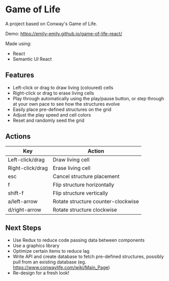 # Game of Life
A project based on Conway's Game of Life.

Demo: https://emily-emily.github.io/game-of-life-react/

Made using:
* React
* Semantic UI React

## Features
- Left-click or drag to draw living (coloured) cells
- Right-click or drag to erase living cells
- Play through automatically using the play/pause button, or step through at your own pace to see how the structures evolve
- Easily place pre-defined structures on the grid
- Adjust the play speed and cell colors
- Reset and randomly seed the grid

## Actions
| Key              | Action |
| ---------------- | ------ |
| Left-click/drag  | Draw living cell |
| Right-click/drag | Erase living cell |
| esc              | Cancel structure placement |
| f                | Flip structure horizontally |
| shift-f          | Flip structure vertically |
| a/left-arrow     | Rotate structure counter-clockwise |
| d/right-arrow    | Rotate structure clockwise |

## Next Steps
- Use Redux to reduce code passing data between components
- Use a graphics library
- Optimize certain items to reduce lag
- Write API and create database to fetch pre-defined structures, possibly pull from an existing database (eg. https://www.conwaylife.com/wiki/Main_Page)
- Re-design for a fresh look!
